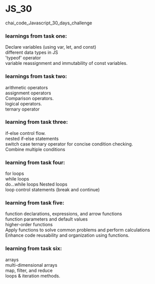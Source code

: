 # JS_30
chai_code_Javascript_30_days_challenge

### learnings from task one:
Declare variables (using var, let, and const)<br>
different data types in JS<br>
'typeof' operator<br>
variable reassignment and immutability of const variables.

### learnings from task two:
arithmetic operators<br>
assignment operators<br>
Comparison operators.<br>
logical operators.<br>
ternary operator

### learning from task three:
if-else control flow.<br>
nested if-else statements<br>
switch case<be>
ternary operator for concise condition checking.<br>
Combine multiple conditions<br>

### learning from task four:
for loops<br>
while loops<br>
do...while loops<be>
Nested loops<br>
loop control statements (break and continue)<be>

### learning from task five:
function declarations, expressions, and arrow functions<br>
function parameters and default values<br>
higher-order functions<br>
Apply functions to solve common problems and perform calculations<br>
Enhance code reusability and organization using functions.<be>

### learning from task six:
arrays<br>
multi-dimensional arrays<br>
map, filter, and reduce<br>
loops & iteration methods.


